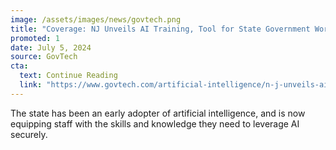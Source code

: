 ```yaml
---
image: /assets/images/news/govtech.png
title: "Coverage: NJ Unveils AI Training, Tool for State Government Workers"
promoted: 1
date: July 5, 2024
source: GovTech
cta:
  text: Continue Reading
  link: "https://www.govtech.com/artificial-intelligence/n-j-unveils-ai-training-tool-for-state-government-workers"
---
```


The state has been an early adopter of artificial intelligence, and is now equipping staff with the skills and knowledge they need to leverage AI securely.
